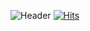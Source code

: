 ![Header](https://capsule-render.vercel.app/api?type=soft&color=auto&text=Space%20of%20Dayoung&fontSize=40&animation=twinkling)
[![Hits](https://hits.seeyoufarm.com/api/count/incr/badge.svg?url=https%3A%2F%2Fgithub.com%2Fgjbae1212%2Fhit-counter&count_bg=%23E88763&title_bg=%23555555&icon=&icon_color=%23E7E7E7&title=hits&edge_flat=false)](https://hits.seeyoufarm.com)
